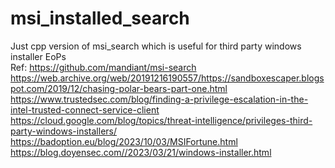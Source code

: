 # msi_installed_search
Just cpp version of msi_search which is useful for third party windows installer EoPs <br>
Ref: https://github.com/mandiant/msi-search <br>
https://web.archive.org/web/20191216190557/https://sandboxescaper.blogspot.com/2019/12/chasing-polar-bears-part-one.html <br>
https://www.trustedsec.com/blog/finding-a-privilege-escalation-in-the-intel-trusted-connect-service-client <br>
https://cloud.google.com/blog/topics/threat-intelligence/privileges-third-party-windows-installers/ <br>
https://badoption.eu/blog/2023/10/03/MSIFortune.html
https://blog.doyensec.com//2023/03/21/windows-installer.html
